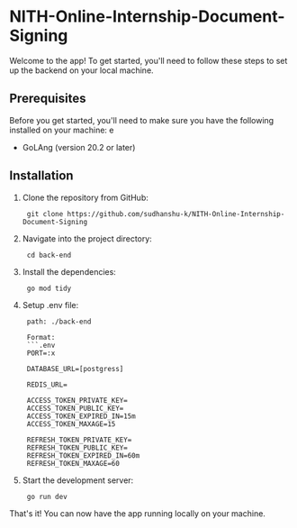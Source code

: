 # NITH-Online-Internship-Document-Signing

Welcome to the app! To get started, you'll need to follow these steps to set up the backend on your local machine.

## Prerequisites

Before you get started, you'll need to make sure you have the following installed on your machine:
e
- GoLAng (version 20.2 or later)

## Installation

1. Clone the repository from GitHub:

        git clone https://github.com/sudhanshu-k/NITH-Online-Internship-Document-Signing

2. Navigate into the project directory:

        cd back-end

3. Install the dependencies:

        go mod tidy
        
5. Setup .env file:
        
        path: ./back-end
        
        Format:
        ```.env
        PORT=:x

        DATABASE_URL=[postgress]

        REDIS_URL=

        ACCESS_TOKEN_PRIVATE_KEY=
        ACCESS_TOKEN_PUBLIC_KEY=
        ACCESS_TOKEN_EXPIRED_IN=15m
        ACCESS_TOKEN_MAXAGE=15

        REFRESH_TOKEN_PRIVATE_KEY=
        REFRESH_TOKEN_PUBLIC_KEY=
        REFRESH_TOKEN_EXPIRED_IN=60m
        REFRESH_TOKEN_MAXAGE=60
        

4. Start the development server:

        go run dev

That's it! You can now have the app running locally on your machine.
